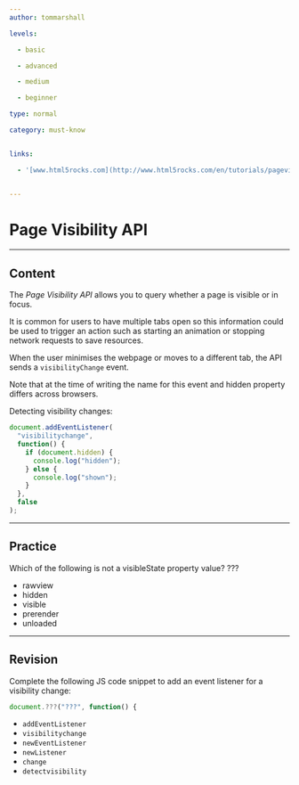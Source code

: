 ```yaml
---
author: tommarshall

levels:

  - basic

  - advanced

  - medium

  - beginner

type: normal

category: must-know


links:

  - '[www.html5rocks.com](http://www.html5rocks.com/en/tutorials/pagevisibility/intro/){website}'


---
```


# Page Visibility API

---

## Content

The _Page Visibility API_ allows you to query whether a page is visible or in focus.

It is common for users to have multiple tabs open so this information could be used to trigger an action such as starting an animation or stopping network requests to save resources.

When the user minimises the webpage or moves to a different tab, the API sends a `visibilityChange` event.

Note that at the time of writing the name for this event and hidden property differs across browsers.

Detecting visibility changes:

```javascript
document.addEventListener(
  "visibilitychange",
  function() {
    if (document.hidden) {
      console.log("hidden");
    } else {
      console.log("shown");
    }
  },
  false
);
```

---

## Practice

Which of the following is not a visibleState property value? ???

- rawview
- hidden
- visible
- prerender
- unloaded

---

## Revision

Complete the following JS code snippet to add an event listener for a visibility change:

```javascript
document.???("???", function() {
```

- `addEventListener`
- `visibilitychange`
- `newEventListener`
- `newListener`
- `change`
- `detectvisibility`
